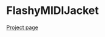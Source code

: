 # FlashyMIDIJacket

<a href="http://www.tichamelody.com/work/#/flashy-midi-jacket/">Project page</a>